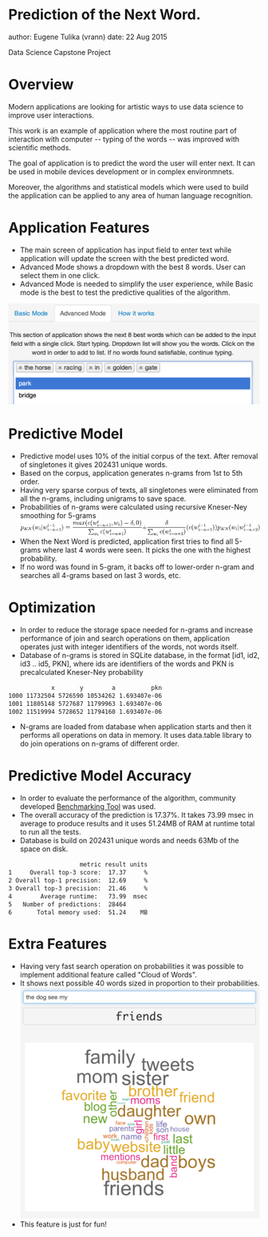 Prediction of the Next Word.
========================================================
author: Eugene Tulika (vrann)
date: 22 Aug 2015

Data Science Capstone Project

Overview
========================================================

Modern applications are looking for artistic ways to use data science to improve user interactions.

This work is an example of application where the most routine part of interaction with computer -- typing of the words -- was improved with scientific methods.

The goal of application is to predict the word the user will enter next. It can be used in mobile devices development or in complex environmnets. 

Moreover, the algorithms and statistical models which were used to build the application can be applied to any area of human language recognition.


Application Features
========================================================

- The main screen of application has input field to enter text while application will update the screen with the best predicted word.
- Advanced Mode shows a dropdown with the best 8 words. User can select them in one click.
- Advanced Mode is needed to simplify the user experience, while Basic mode is the best to test the predictive qualities of the algorithm.

![Alt](app.png)


Predictive Model
========================================================
- Predictive model uses 10% of the initial corpus of the text. After removal of singletones it gives 202431 unique words.
- Based on the corpus, application generates n-grams from 1st to 5th order.
- Having very sparse corpus of texts, all singletones were eliminated from all the n-grams, including unigrams to save space.
- Probabilities of n-grams were calculated using recursive Kneser-Ney smoothing for 5-grams
![Alt](kneser-ney.png)
- When the Next Word is predicted, application first tries to find all 5-grams where last 4 words were seen. It picks the one with the highest probability.
- If no word was found in 5-gram, it backs off to lower-order n-gram and searches all 4-grams based on last 3 words, etc.

Optimization
========================================================
- In order to reduce the storage space needed for n-grams and increase performance of join and search operations on them, application operates just with integer identifiers of the words, not words itself.
- Database of n-grams is stored in SQLite database, in the format [id1, id2, id3 .. id5, PKN], where ids are identifiers of the words and PKN is precalculated Kneser-Ney probability

```
            x       y        a          pkn
1000 11732504 5726590 10534262 1.693407e-06
1001 11805148 5727687 11799963 1.693407e-06
1002 11519994 5728652 11794160 1.693407e-06
```
- N-grams are loaded from database when application starts and then it performs all operations on data in memory. It uses data.table library to do join operations on n-grams of different order.

Predictive Model Accuracy 
========================================================

- In order to evaluate the performance of the algorithm, community developed [Benchmarking Tool](https://github.com/hfoffani/dsci-benchmark) was used.
- The overall accuracy of the prediction is 17.37%. It takes 73.99 msec in average to produce results and it uses 51.24MB of RAM at runtime total to run all the tests.
- Database is build on 202431 unique words and needs 63Mb of the space on disk. 


```
                    metric result units
1     Overall top-3 score:  17.37     %
2 Overall top-1 precision:  12.69     %
3 Overall top-3 precision:  21.46     %
4        Average runtime:   73.99  msec
5   Number of predictions:  28464      
6       Total memory used:  51.24    MB
```

Extra Features
========================================================
- Having very fast search operation on probabilities it was possible to implement additional feature called "Cloud of Words".
- It shows next possible 40 words sized in proportion to their probabilities.
![Alt](cloud.png)
- This feature is just for fun!

